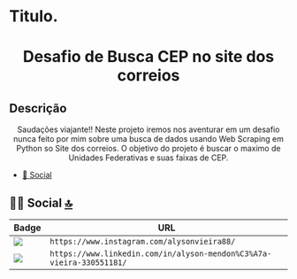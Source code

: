 # Titulo.
<h1 align="center">Desafio de Busca CEP no site dos correios</h1>

## Descrição
<p align="center">Saudações viajante!! 
  Neste projeto iremos nos aventurar em um desafio nunca feito por mim sobre uma busca de dados usando Web Scraping em Python so Site dos correios. O objetivo do projeto é buscar o maximo de Unidades Federativas e suas faixas de CEP.</p>


- [👨 Social](#-social-)

## 👨👩 Social [🔝](#welcome-badges-4-readmemd-profile)

Badge | URL
------------ | -------------
<img src="https://img.shields.io/badge/Instagram-E4405F?style=for-the-badge&logo=instagram&logoColor=white" /> | `https://www.instagram.com/alysonvieira88/`
<img src="https://img.shields.io/badge/LinkedIn-0077B5?style=for-the-badge&logo=linkedin&logoColor=white" /> | `https://www.linkedin.com/in/alyson-mendon%C3%A7a-vieira-330551181/`
